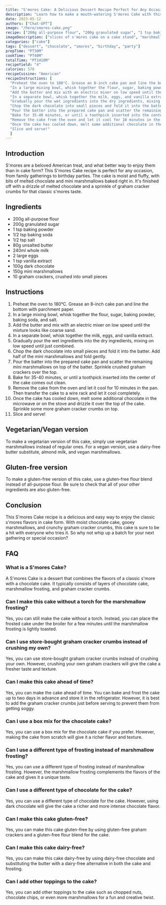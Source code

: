 ```yaml
---
title: "S'mores Cake: A Delicious Dessert Recipe Perfect for Any Occasion"
description: "Learn how to make a mouth-watering S'mores Cake with this easy-to-follow recipe. This cake is perfect for any occasion, from family gatherings to birthday parties. Follow the simple steps and enjoy this delicious dessert with your loved ones!"
date: 2023-05-12
authors: ["Chat-GPT"]
image: "/hero/smores-cake.png"
recipe: ["200g all-purpose flour", "200g granulated sugar", "1 tsp baking powder", "1/2 tsp baking soda", "1/2 tsp salt", "80g unsalted butter", "240ml whole milk", "2 large eggs", "1 tsp vanilla extract", "100g dark chocolate", "150g mini marshmallows", "10 graham crackers, crushed into small pieces"]
imageDescription: ["slices of s'mores cake on a cake stand", "marshmallows on top of the cake", "chocolate drizzle on the cake", "graham cracker crumbs all around the cake"]
categories: ["cake"]
tags: ["dessert", "chocolate", "smores", "birthday", "party"]
prepTime: "PT30M"
cookTime: "PT40M"
totalTime: "PT1H10M"
recipeYield: "4"
calories: 570
recipeCuisine: "American"
recipeInstructions: [
  "Preheat the oven to 180°C. Grease an 8-inch cake pan and line the bottom with parchment paper.",
  "In a large mixing bowl, whisk together the flour, sugar, baking powder, baking soda, and salt.",
  "Add the butter and mix with an electric mixer on low speed until the mixture looks like coarse sand.",
  "In a separate bowl, whisk together the milk, eggs, and vanilla extract.",
  "Gradually pour the wet ingredients into the dry ingredients, mixing on low speed until just combined.",
  "Chop the dark chocolate into small pieces and fold it into the batter. Add half of the mini marshmallows and fold gently.",
  "Pour the batter into the prepared cake pan and scatter the remaining mini marshmallows on top of the batter. Sprinkle crushed graham crackers over the top.",
  "Bake for 35-40 minutes, or until a toothpick inserted into the center of the cake comes out clean.",
  "Remove the cake from the oven and let it cool for 10 minutes in the pan. Then transfer the cake to a wire rack and let it cool completely.",
  "Once the cake has cooled down, melt some additional chocolate in the microwave or on the stove and drizzle it over the top of the cake. Sprinkle some more graham cracker crumbs on top.",
  "Slice and serve!"
  ]
---
```


## Introduction

S'mores are a beloved American treat, and what better way to enjoy them than in cake form? This S'mores Cake recipe is perfect for any occasion, from family gatherings to birthday parties. The cake is moist and fluffy, with bits of melted chocolate and mini marshmallows baked right in. It's finished off with a drizzle of melted chocolate and a sprinkle of graham cracker crumbs for that classic s'mores taste. 

## Ingredients

- 200g all-purpose flour
- 200g granulated sugar
- 1 tsp baking powder
- 1/2 tsp baking soda
- 1/2 tsp salt
- 80g unsalted butter
- 240ml whole milk
- 2 large eggs
- 1 tsp vanilla extract
- 100g dark chocolate
- 150g mini marshmallows
- 10 graham crackers, crushed into small pieces

## Instructions

1. Preheat the oven to 180°C. Grease an 8-inch cake pan and line the bottom with parchment paper.
2. In a large mixing bowl, whisk together the flour, sugar, baking powder, baking soda, and salt.
3. Add the butter and mix with an electric mixer on low speed until the mixture looks like coarse sand.
4. In a separate bowl, whisk together the milk, eggs, and vanilla extract.
5. Gradually pour the wet ingredients into the dry ingredients, mixing on low speed until just combined.
6. Chop the dark chocolate into small pieces and fold it into the batter. Add half of the mini marshmallows and fold gently.
7. Pour the batter into the prepared cake pan and scatter the remaining mini marshmallows on top of the batter. Sprinkle crushed graham crackers over the top.
8. Bake for 35-40 minutes, or until a toothpick inserted into the center of the cake comes out clean.
9. Remove the cake from the oven and let it cool for 10 minutes in the pan. Then transfer the cake to a wire rack and let it cool completely.
10. Once the cake has cooled down, melt some additional chocolate in the microwave or on the stove and drizzle it over the top of the cake. Sprinkle some more graham cracker crumbs on top.
11. Slice and serve!

## Vegetarian/Vegan version

To make a vegetarian version of this cake, simply use vegetarian marshmallows instead of regular ones. For a vegan version, use a dairy-free butter substitute, almond milk, and vegan marshmallows.

## Gluten-free version

To make a gluten-free version of this cake, use a gluten-free flour blend instead of all-purpose flour. Be sure to check that all of your other ingredients are also gluten-free.

## Conclusion

This S'mores Cake recipe is a delicious and easy way to enjoy the classic s'mores flavors in cake form. With moist chocolate cake, gooey marshmallows, and crunchy graham cracker crumbs, this cake is sure to be a hit with everyone who tries it. So why not whip up a batch for your next gathering or special occasion?

## FAQ

### What is a S'mores Cake?
A S'mores Cake is a dessert that combines the flavors of a classic s'more with a chocolate cake. It typically consists of layers of chocolate cake, marshmallow frosting, and graham cracker crumbs.

### Can I make this cake without a torch for the marshmallow frosting?
Yes, you can still make the cake without a torch. Instead, you can place the frosted cake under the broiler for a few minutes until the marshmallow frosting is lightly toasted.

### Can I use store-bought graham cracker crumbs instead of crushing my own?
Yes, you can use store-bought graham cracker crumbs instead of crushing your own. However, crushing your own graham crackers will give the cake a fresher taste and texture.

### Can I make this cake ahead of time?
Yes, you can make the cake ahead of time. You can bake and frost the cake up to two days in advance and store it in the refrigerator. However, it is best to add the graham cracker crumbs just before serving to prevent them from getting soggy.

### Can I use a box mix for the chocolate cake?
Yes, you can use a box mix for the chocolate cake if you prefer. However, making the cake from scratch will give it a richer flavor and texture.

### Can I use a different type of frosting instead of marshmallow frosting?
Yes, you can use a different type of frosting instead of marshmallow frosting. However, the marshmallow frosting complements the flavors of the cake and gives it a unique taste.

### Can I use a different type of chocolate for the cake?
Yes, you can use a different type of chocolate for the cake. However, using dark chocolate will give the cake a richer and more intense chocolate flavor.

### Can I make this cake gluten-free?
Yes, you can make this cake gluten-free by using gluten-free graham crackers and a gluten-free flour blend for the cake.

### Can I make this cake dairy-free?
Yes, you can make this cake dairy-free by using dairy-free chocolate and substituting the butter with a dairy-free alternative in both the cake and frosting.

### Can I add other toppings to the cake?
Yes, you can add other toppings to the cake such as chopped nuts, chocolate chips, or even more marshmallows for a fun and creative twist.